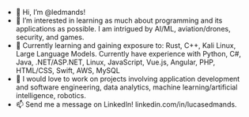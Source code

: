- 👋 Hi, I’m @ledmands!
- 👀 I’m interested in learning as much about programming and its applications as possible. I am intrigued by AI/ML, aviation/drones, security, and games.
- 🌱 Currently learning and gaining exposure to: Rust, C++, Kali Linux, Large Language Models. Currently have experience with Python, C#, Java, .NET/ASP.NET, Linux, JavaScript, Vue.js, Angular, PHP, HTML/CSS, Swift, AWS, MySQL
- 💞️ I would love to work on projects involving application development and software engineering, data analytics, machine learning/artificial intelligence, robotics.
- 📫 Send me a message on LinkedIn! linkedin.com/in/lucasedmands. 

<!---
ledmands/ledmands is a ✨ special ✨ repository because its `README.md` (this file) appears on your GitHub profile.
You can click the Preview link to take a look at your changes.
--->
